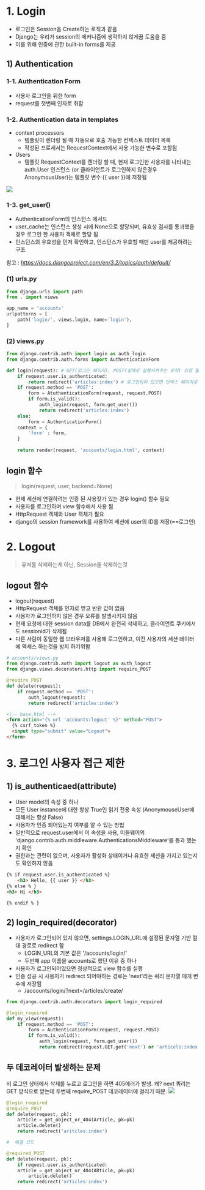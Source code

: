# 1. Login
* 로그인은 Session을 Create하는 로직과 같음
* Django는 우리가 session의 메커니즘에 생각하지 않게끔 도움을 줌
* 이를 위해 인증에 관한 built-in forms를 제공

## 1) Authentication
### 1-1. Authentication Form
* 사용자 로그인을 위한 form
* request를 첫번째 인자로 취함

### 1-2. Authentication data in templates
* context processors
  * 템플릿이 렌더링 될 때 자동으로 호출 가능한 컨텍스트 데이터 목록
  * 작성된 프로세서는 RequestContext에서 사용 가능한 변수로 포함됨 
* Users
  * 템플릿 RequestContext를 렌더링 할 때, 현재 로그인한 사용자를 나타내는 auth.User 인스턴스 (or 클라이언트가 로그인하지 않은경우 AnonymousUser)는 템플릿 변수 {{ user }}에 저장됨
  

![](https://images.velog.io/images/jin0106/post/dfebcc34-c048-4c1c-a823-fb35d3ee34ca/image.png)

### 1-3. get_user()
* AuthenticationForm의 인스턴스 메서드
* user_cache는 인스턴스 생성 시에 None으로 할당되며, 유효성 검사를 통과했을 경우 로그인 한 사용자 객체로 할당 됨
* 인스턴스의 유효성을 먼저 확인하고, 인스턴스가 유효할 때만 user를 제공하려는 구조


참고 :   <cite>https://docs.djangoproject.com/en/3.2/topics/auth/default/</cite>

### (1) urls.py
```python
from django.urls import path
from . import views

app_name = 'accounts'
urlpatterns = [
    path('login/', views.login, name='login'),
]
```
### (2) views.py
```python
from django.contrib.auth import login as auth_login
from django.contrib.auth.forms import AuthenticationForm

def login(request):	# GET(로그인 페이지), POST(실제로 실행시켜주는 로직) 요청 둘다 처리
	if request.user.is_authenticated:
    	return redirect('articles:index') # 로그인되어 있으면 인덱스 페이지로 이동
    if request.method == 'POST':
    	form = AtuthenticationForm(request, request.POST)
    	if form.is_valid():
        	auth_login(request, form.get_user())
            return redirect('articles:index')
    else:
    	form = AuthenticationForm()
    context = {
    	'form' : form,
    }
    
    return render(request, 'accounts/login.html', context)
```

## login 함수


>login(request, user, backend=None)

* 현재 세션에 연결하려는 인증 된 사용잦가 있는 경우 login() 함수 필요
* 사용자를 로그인하며 view 함수에서 사용 됨
* HttpRequest 객체와 User 객체가 필요
* django의 session framework를 사용하여 세션에 user의 ID를 저장(==로그인)


# 2. Logout
> 유저를 삭제하는게 아닌, Session을 삭제하는것

## logout 함수
* logout(request)
* HttpRequest 객체를 인자로 받고 반환 값이 없음
* 사용자가 로그인하지 않은 경우 오류를 발생시키지 않음
* 현재 요청에 대한 session data를 DB에서 완전히 삭제하고, 클라이언트 쿠키에서도 sessionid가 삭제됨
* 다른 사람이 동일한 웹 브라우저를 사용해 로그인하고, 이전 사용자의 세션 데이터에 엑세스 하는것을 방지 하기위함


```python
# accounts/views.py
from django.contrib.auth import logout as auth_logout
from django.views.decorators.http import require_POST

@reuqire_POST
def delete(request):
    if request.method == 'POST':
    	auth_logout(request):
    	return redirect('articles:index')
```


```html
<!-- base.html -->
<form action="{% url 'accounts:logout' %}" method="POST">
  {% csrf_token %}
  <input type="submit" value="Logout">
</form>

```


# 3. 로그인 사용자 접근 제한
## 1) is_authenticaed(attribute)
* User model의 속성 중 하나
* 모든 User instance에 대한 항상 True인 읽기 전용 속성
(AnonymouseUser에 대해서는 항상 False)
* 사용자가 인증 되어있는지 여부를 알 수 있는 방법
* 일반적으로 request.user에서 이 속성을 사용, 미들웨어의 'django.contrib.auth.middleware.AuthenticationsMiddleware'를 통과 했는지 확인
* 권한과는 관련이 없으며, 사용자가 활성화 상태이거나 유효한 세션을 가지고 있는지도 확인하지 않음
```html
{% if request.user.is_authenticated %}
    <h3> Hello, {{ user }} </h3>
{% else % }
<h3> Hi </h3>
      
{% endif % }
```




## 2) login_required(decorator)
* 사용자가 로그인되어 있지 않으면, settings.LOGIN_URL에 설정된 문자열 기반 절대 경로로 redirect 함
  * LOGIN_URL의 기본 값은 '/accounts/login/'
  * 두번째 app 이름을 accounts로 했던 이유 중 하나
* 사용자가 로그인되어있으면 정상적으로 view 함수를 실행
* 인증 성공 시 사용자가 redirect 되어야하는 경로는 'next'라는 쿼리 문자열 매개 변수에 저장됨
  * /accounts/login/?next=/articles/create/


```python
from django.contrib.auth.decorators import login_required

@login_required
def my_view(request):
    if request.method == 'POST':
    	form = AuthenticationForm(request, request.POST)
        if form.is_valid():
        	auth_login(request, form.get_user())
    		return redirect(request.GET.get('next') or 'articels:index'
```


## 두 데코레이터 발생하는 문제
비 로그인 상태에서 삭제를 누르고 로그인을 하면 405에러가 발생. 왜? next 쿼리는 GET 방식으로 받는데 두번째 require_POST 데코레이터에 걸리기 때문.
![](https://images.velog.io/images/jin0106/post/36644b9b-025f-49c7-b189-b4d729242800/Screen%20Shot%202021-09-20%20at%203.06.00%20PM.png)
```python
@login_required
@require_POST
def delete(request, pk):
    article = get_object_or_404(Article, pk=pk)
    article.delete()
    return redirect('aritcles:index')

#  해결 코드

@required_POST
def delete(request, pk):
    if request.user.is_authenticated:
   	article = get_object_or_404(ARticle, pk=pk)
    	article.delete()
    return redirect('articles:index')
```
